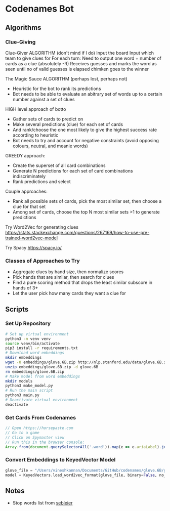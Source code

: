 # Codenames Bot

## Algorithms

### Clue-Giving

Clue-Giver ALGORITHM (don't mind if I do)
Input the board
Input which team to give clues for
For each turn:
    Need to output one word + number of cards as a clue (absolutely -R)
    Receives guesses and marks the word as seen until no of valid guesses is elapsed 
chimken goes to the winner

The Magic Sauce ALGORITHM (perhaps lost, perhaps not)
- Heuristic for the bot to rank its predictions
- Bot needs to be able to evaluate an abitrary set of words up to a certain number against a set of clues

HIGH level approach of botto 
- Gather sets of cards to predict on
- Make several predictions (clue) for each set of cards
- And rank/choose the one most likely to give the highest success rate according to heuristic 
- Bot needs to try and account for negative constraints (avoid opposing colours, neutral, and meanie words)

GREEDY approach: 
- Create the superset of all card combinations 
- Generate N predictions for each set of card combinations indiscriminately 
- Rank predictions and select 

Couple approaches:
- Rank all possible sets of cards, pick the most similar set, then choose a clue for that set
- Among set of cards, choose the top N most similar sets >1 to generate predictions 

Try Word2Vec for generating clues
https://stats.stackexchange.com/questions/267169/how-to-use-pre-trained-word2vec-model

Try Spacy
https://spacy.io/

### Classes of Approaches to Try

- Aggregate clues by hand size, then normalize scores
- Pick hands that are similar, then search for clues
- Find a pure scoring method that drops the least similar subscore in hands of 3+
- Let the user pick how many cards they want a clue for

## Scripts

### Set Up Repository

```bash
# Set up virtual environment
python3 -m venv venv
source venv/bin/activate
pip3 install -r requirements.txt
# Download word embeddings
mkdir embeddings
wget -O embeddings/glove.6B.zip http://nlp.stanford.edu/data/glove.6B.zip
unzip embeddings/glove.6B.zip -d glove.6B
rm embeddings/glove.6B.zip
# Make model from word embeddings
mkdir models
python3 make_model.py
# Run the main script
python3 main.py
# Deactivate virtual environment
deactivate
```

### Get Cards From Codenames

```js
// Open https://horsepaste.com
// Go to a game
// Click on Spymaster view
// Run this in the browser console:
Array.from(document.querySelectorAll('.word')).map(e => e.ariaLabel).join('\n')
```

### Convert Embeddings to KeyedVector Model

```python
glove_file = "/Users/vineshkannan/Documents/GitHub/codenames/glove.6B/glove.6B.100d.txt"
model = KeyedVectors.load_word2vec_format(glove_file, binary=False, no_header=True)
```

## Notes

- Stop words list from [sebleier](https://gist.github.com/sebleier/554280)